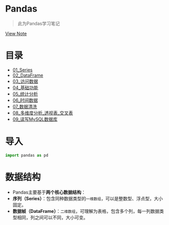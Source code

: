# Pandas

> 此为Pandas学习笔记

 [View Note]()

# 目录

- [01_Series](./01_Series.html)
- [02_DataFrame](./02_DataFrame.html)
- [03_访问数据](03_访问数据.html)
- [04_基础功能](04_基础功能.html)
- [05_统计分析](./05_统计分析.html)
- [06_时间数据](./06_时间数据.html)
- [07_数据清洗](./07_数据清洗.html)
- [08_多维度分析_透视表_交叉表](./08_多维度分析_透视表_交叉表.html)
- [09_读写MySQL数据库](./)


# 导入
```py
import pandas as pd
```

# 数据结构
- Pandas主要基于**两个核心数据结构**：
- **序列（Series）**：包含同种数据类型的`一维数组`，可以是整数型、浮点型，大小固定。
- **数据帧（DataFrame）**：`二维数组`，可理解为表格，包含多个列，每一列数据类型相同，列之间可以不同，大小可变。